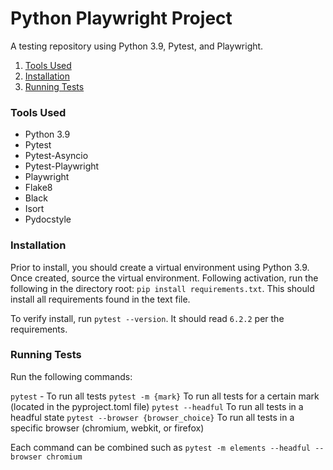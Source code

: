 # Python Playwright Project

A testing repository using Python 3.9, Pytest, and Playwright.

1. [Tools Used](#tools-used)
2. [Installation](#installation)
3. [Running Tests](#running-tests)

### Tools Used
- Python 3.9
- Pytest
- Pytest-Asyncio
- Pytest-Playwright
- Playwright
- Flake8
- Black
- Isort
- Pydocstyle

### Installation
Prior to install, you should create a virtual environment using Python 3.9. Once created, source the virtual environment. Following activation, run the following in the directory root: `pip install requirements.txt`. This should install all requirements found in the text file.

To verify install, run `pytest --version`. It should read `6.2.2` per the requirements.

### Running Tests
Run the following commands:

`pytest` - To run all tests
`pytest -m {mark}` To run all tests for a certain mark (located in the pyproject.toml file)
`pytest --headful` To run all tests in a headful state
`pytest --browser {browser_choice}` To run all tests in a specific browser (chromium, webkit, or firefox)

Each command can be combined such as `pytest -m elements --headful --browser chromium`
